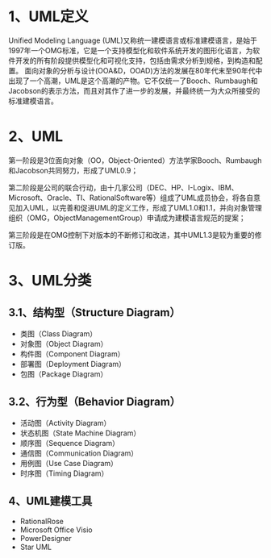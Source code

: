 # 1、UML定义
Unified Modeling Language (UML)又称统一建模语言或标准建模语言，是始于1997年一个OMG标准，它是一个支持模型化和软件系统开发的图形化语言，为软件开发的所有阶段提供模型化和可视化支持，包括由需求分析到规格，到构造和配置。 面向对象的分析与设计(OOA&D，OOAD)方法的发展在80年代末至90年代中出现了一个高潮，UML是这个高潮的产物。它不仅统一了Booch、Rumbaugh和Jacobson的表示方法，而且对其作了进一步的发展，并最终统一为大众所接受的标准建模语言。

# 2、UML
第一阶段是3位面向对象（OO，Object-Oriented）方法学家Booch、Rumbaugh和Jacobson共同努力，形成了UML0.9；

第二阶段是公司的联合行动，由十几家公司（DEC、HP、I-Logix、IBM、Microsoft、Oracle、TI、RationalSoftware等）组成了UML成员协会，将各自意见加入UML，以完善和促进UML的定义工作，形成了UML1.0和1.1，并向对象管理组织（OMG，ObjectManagementGroup）申请成为建模语言规范的提案；

第三阶段是在OMG控制下对版本的不断修订和改进，其中UML1.3是较为重要的修订版。

# 3、UML分类

## 3.1、结构型（Structure Diagram）

- 类图（Class Diagram）
- 对象图（Object Diagram）
- 构件图（Component Diagram）
- 部署图（Deployment Diagram）
- 包图（Package Diagram）

## 3.2、行为型（Behavior Diagram）

- 活动图（Activity Diagram）
- 状态机图（State  Machine Diagram）
- 顺序图（Sequence Diagram）
- 通信图（Communication Diagram）
- 用例图（Use Case Diagram）
- 时序图（Timing Diagram）

## 4、UML建模工具

- RationalRose
- Microsoft Office Visio
- PowerDesigner
- Star UML
 
